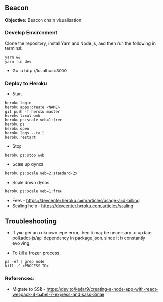 ## Beacon

**Objective:** Beacon chain visualisation

### Develop Environment

Clone the repository, install Yarn and Node.js, and then run the following in terminal:
```
yarn &&
yarn run dev
```

* Go to http://localhost:3000

### Deploy to Heroku

* Start
```
heroku login
heroku apps:create <NAME>
git push -f heroku master
heroku local web
heroku ps:scale web=1:free
heroku ps
heroku open
heroku logs --tail
heroku restart
```

* Stop
```
heroku ps:stop web
```

* Scale up dynos
```
heroku ps:scale web=2:standard-2x
```

* Scale down dynos
```
heroku ps:scale web=1:free
```

* Fees - https://devcenter.heroku.com/articles/usage-and-billing
* Scaling help - https://devcenter.heroku.com/articles/scaling

## Troubleshooting

* If you get an unknown type error, then it may be necessary to update polkadot-js/api dependency in package.json, since it is constantly evolving.

* To kill a frozen process
```
ps -ef | grep node
kill -9 <PROCESS_ID>
```

### References:

* Migrate to SSR - https://dev.to/kedar9/creating-a-node-app-with-react-webpack-4-babel-7-express-and-sass-3mae